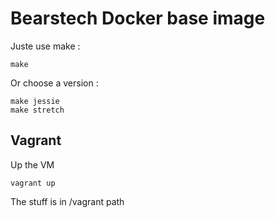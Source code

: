 # Bearstech Docker base image

Juste use make :

    make

Or choose a version :

    make jessie
    make stretch

## Vagrant

Up the VM

    vagrant up

The stuff is in /vagrant path

